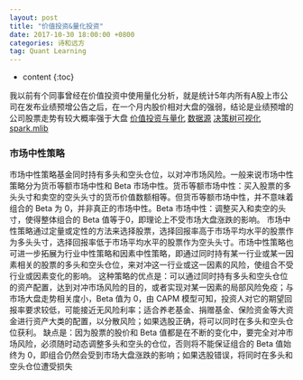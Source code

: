 ```yaml
---
layout: post
title: "价值投资&量化投资"
date: 2017-10-30 18:00:00 +0800 
categories: 诗和远方
tag: Quant Learning
---
```

* content
{:toc}

我以前有个同事曾经在价值投资中使用量化分析，就是统计5年内所有A股上市公司在发布业绩预增公告之后，在一个月内股价相对大盘的强弱，结论是业绩预增的公司股票走势有较大概率强于大盘
[价值投资与量化](https://www.zhihu.com/question/39994649)
[数据源](http://www.waditu.cn/reference.html#id5)
[决策树可视化](http://blog.csdn.net/u012845311/article/details/77294973)
[spark.mlib](http://www.cnblogs.com/LT-blogs/p/6228805.html)

### 市场中性策略
市场中性策略基金同时持有多头和空头仓位，以对冲市场风险。一般来说市场中性策略分为货币等额市场中性和 Beta 市场中性。货币等额市场中性：买入股票的多头头寸和卖空的空头头寸的货币价值数额相等。但货币等额市场中性，并不意味着组合的 Beta 为 0，并非真正的市场中性。Beta 市场中性：调整买入和卖空的头寸，使得整体组合的 Beta 值等于0，即理论上不受市场大盘涨跌的影响。
市场中性策略通过定量或定性的方法来选择股票，选择回报率高于市场平均水平的股票作为多头头寸，选择回报率低于市场平均水平的股票作为空头头寸。市场中性策略也可进一步拓展为行业中性策略和因素中性策略，即通过同时持有某一行业或某一因素相关的股票的多头和空头仓位，来对冲这一行业或这一因素的风险，使组合不受行业或因素变化的影响。
这种策略的优点是：可以通过同时持有多头和空头仓位的资产配置，达到对冲市场风险的目的，或者实现对某一因素的局部风险免疫；与市场大盘走势相关度小，Beta 值为 0，由 CAPM 模型可知，投资人对它的期望回报率要求较低，可能接近无风险利率；适合养老基金、捐赠基金、保险资金等大资金进行资产大类的配置，以分散风险；如果选股正确，将可以同时在多头和空头仓位获利。
缺点是：因为股票的股价和 Beta 值都是在不断的变化中，要完全对冲市场风险，必须随时动态调整多头和空头的仓位，否则将不能保证组合的 Beta 值始终为 0，即组合仍然会受到市场大盘涨跌的影响；如果选股错误，将同时在多头和空头仓位遭受损失
